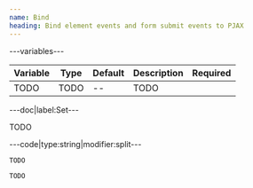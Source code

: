 ```yaml
---
name: Bind
heading: Bind element events and form submit events to PJAX
---
```


---variables---

| Variable | Type | Default | Description | Required |
| -- | -- | -- | -- | -- |
| TODO | TODO | -- | TODO ||

---doc|label:Set---

TODO

---code|type:string|modifier:split---

```javascript
TODO
```

```javascript
TODO
```